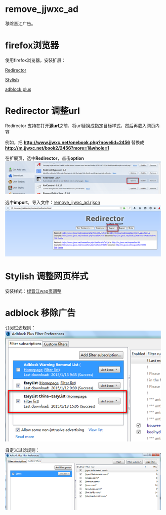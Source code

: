 # remove_jjwxc_ad

移除晋江广告。

# firefox浏览器

使用firefox浏览器，安装扩展：

[Redirector](https://addons.mozilla.org/en-US/firefox/addon/redirector/)

[Stylish](https://addons.mozilla.org/en-US/firefox/addon/stylish/)

[adblock plus](https://addons.mozilla.org/en-US/firefox/addon/adblock-plus/)

# Redirector 调整url

Redirector 支持在打开**源url**之前，将url替换成指定目标样式，然后再载入网页内容

例如，把 
**http://www.jjwxc.net/onebook.php?novelid=2456**
替换成
**http://m.jjwxc.net/book2/2456?more=1&whole=1**


在扩展页，选中**Redirector**，点击**option**
![option](redirector_option.png)

选中**import**，导入文件：[remove_jjwxc_ad.rjson](remove_jjwxc_ad.rjson)
![import](redirector_import.png)

# Stylish 调整网页样式

安装样式：[绿晋江wap页调整](https://userstyles.org/styles/109299/wap)

# adblock 移除广告

订阅过滤规则：![adblock_china_list](adblock_china_list.png)

自定义过滤规则：![adblock_jjwxc](adblock_jjwxc.png)

